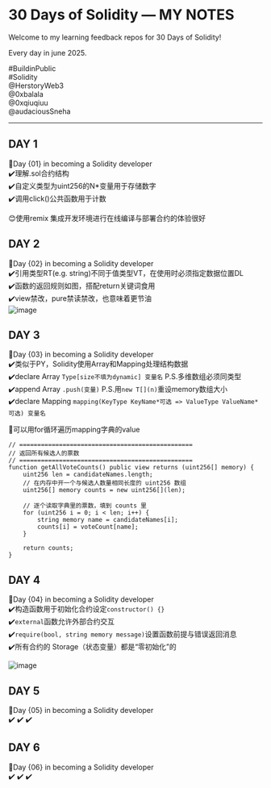 # 30 Days of Solidity — MY NOTES

Welcome to my learning feedback repos for 30 Days of Solidity!

Every day in june 2025.

#BuildinPublic  
#Solidity  
@HerstoryWeb3  
@0xbalala  
@0xqiuqiuu  
@audaciousSneha  

---

## DAY 1
📑Day {01} in becoming a Solidity developer   
✔️理解.sol合约结构  
✔️自定义类型为uint256的N*变量用于存储数字  
✔️调用click()公共函数用于计数  

😊使用remix 集成开发环境进行在线编译与部署合约的体验很好  


## DAY 2
📑Day {02} in becoming a Solidity developer  
✔️引用类型RT(e.g. string)不同于值类型VT，在使用时必须指定数据位置DL  
✔️函数的返回规则如图，搭配return关键词食用  
✔️view禁改，pure禁读禁改，也意味着更节油  
![image](https://github.com/user-attachments/assets/eb0850cd-992c-4b75-aa68-32347bed36fd)


## DAY 3
📑Day {03} in becoming a Solidity developer  
✔️类似于PY，Solidity使用Array和Mapping处理结构数据  
✔️declare Array `Type[size不填为dynamic] 变量名` P.S.多维数组必须同类型  
✔️append Array `.push(变量)` P.S.用`new T[](n)`重设memory数组大小  
✔️declare Mapping `mapping(KeyType KeyName*可选 => ValueType ValueName*可选) 变量名`   

🤔可以用for循环遍历mapping字典的value

```solidity
// ================================================
// 返回所有候选人的票数
// ================================================
function getAllVoteCounts() public view returns (uint256[] memory) {
    uint256 len = candidateNames.length;
    // 在内存中开一个与候选人数量相同长度的 uint256 数组
    uint256[] memory counts = new uint256[](len);

    // 逐个读取字典里的票数，填到 counts 里
    for (uint256 i = 0; i < len; i++) {
        string memory name = candidateNames[i];
        counts[i] = voteCount[name];
    }

    return counts;
}
```   

## DAY 4
📑Day {04} in becoming a Solidity developer  
✔️构造函数用于初始化合约设定`constructor() {}`  
✔️`external`函数允许外部合约交互  
✔️`require(bool, string memory message)`设置函数前提与错误返回消息  
✔️所有合约的 Storage（状态变量）都是“零初始化”的  

![image](https://github.com/user-attachments/assets/262f6586-76ea-49f3-b608-e3d866085172)


## DAY 5
📑Day {05} in becoming a Solidity developer  
✔️
✔️
✔️


## DAY 6
📑Day {06} in becoming a Solidity developer  
✔️
✔️ 
✔️
